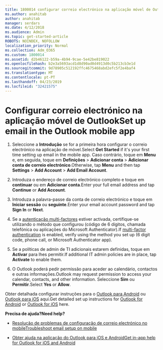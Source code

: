 ```yaml
---
title: 1800014 configurar correio electrónico na aplicação móvel de Outlook
ms.author: anahitab
author: anahitab
manager: serdars
ms.date: 4/12/2018
ms.audience: Admin
ms.topic: get-started-article
ROBOTS: NOINDEX, NOFOLLOW
localization_priority: Normal
ms.collection: Adm_O365
ms.custom: 1800014
ms.assetid: d2b46122-b59a-4b94-9cae-5e42be819022
ms.openlocfilehash: b2e3a5693acd1d8d90ad0d4913d0c5b213cb3e1d
ms.sourcegitcommit: 9d78905c512192ffc4675468abd2efc5f2e4baf4
ms.translationtype: MT
ms.contentlocale: pt-PT
ms.lasthandoff: 04/23/2019
ms.locfileid: "32421575"
---
```

# <a name="set-up-email-in-the-outlook-mobile-app"></a><span data-ttu-id="f4bb6-102">Configurar correio electrónico na aplicação móvel de Outlook</span><span class="sxs-lookup"><span data-stu-id="f4bb6-102">Set up email in the Outlook mobile app</span></span>

1. <span data-ttu-id="f4bb6-103">Seleccione a **Introdução** se for a primeira hora configurar o correio electrónico na aplicação de móvel.</span><span class="sxs-lookup"><span data-stu-id="f4bb6-103">Select **Get Started** if it's your first time setting up email in the mobile app.</span></span> <span data-ttu-id="f4bb6-104">Caso contrário, toque em **Menu** e, em seguida, toque em **Definições** \> **Adicionar conta** \> **Adicionar conta de correio electrónico**.</span><span class="sxs-lookup"><span data-stu-id="f4bb6-104">Otherwise, tap **Menu** and then tap **Settings** \> **Add Account** \> **Add Email Account**.</span></span> 
    
2. <span data-ttu-id="f4bb6-105">Introduza o endereço de correio electrónico completo e toque em **continuar** ou em **Adicionar conta**.</span><span class="sxs-lookup"><span data-stu-id="f4bb6-105">Enter your full email address and tap **Continue** or **Add Account**.</span></span>
    
3. <span data-ttu-id="f4bb6-106">Introduza a palavra-passe da conta de correio electrónico e toque em **Iniciar sessão** ou **seguinte**.</span><span class="sxs-lookup"><span data-stu-id="f4bb6-106">Enter your email account password and tap **Sign In** or **Next**.</span></span> 
    
4. <span data-ttu-id="f4bb6-107">Se a [autenticação multi-factores](https://support.office.com/article/8f0454b2-f51a-4d9c-bcde-2c48e41621c6.aspx) estiver activada, certifique-se utilizando o método que configurou (código de 6 dígitos, chamada telefónica ou aplicações do Microsoft Authenticator).</span><span class="sxs-lookup"><span data-stu-id="f4bb6-107">If [multi-factor authentication](https://support.office.com/article/8f0454b2-f51a-4d9c-bcde-2c48e41621c6.aspx) is enabled, verify using the method you set up (6 digit code, phone call, or Microsoft Authenticator app).</span></span> 
    
5. <span data-ttu-id="f4bb6-108">Se a políticas de admin de TI adicionais estarem definidas, toque em **Activar** para lhes permitir.</span><span class="sxs-lookup"><span data-stu-id="f4bb6-108">If additional IT admin policies are in place, tap **Activate** to enable them.</span></span> 
    
6. <span data-ttu-id="f4bb6-109">O Outlook poderá pedir permissão para aceder ao calendário, contactos e outras informações.</span><span class="sxs-lookup"><span data-stu-id="f4bb6-109">Outlook may request permission to access your calendar, contacts, and other information.</span></span> <span data-ttu-id="f4bb6-110">Seleccione **Sim** ou **Permitir**.</span><span class="sxs-lookup"><span data-stu-id="f4bb6-110">Select **Yes** or **Allow**.</span></span> 
    
<span data-ttu-id="f4bb6-111">Obter detalhada configurar instruções para o [Outlook para Android](https://support.office.com/article/886db551-8dfa-4fd5-b835-f8e532091872.aspx) ou [Outlook para iOS](https://support.office.com/article/b2de2161-cc1d-49ef-9ef9-81acd1c8e234.aspx) aqui.</span><span class="sxs-lookup"><span data-stu-id="f4bb6-111">Get detailed set up instructions for [Outlook for Android](https://support.office.com/article/886db551-8dfa-4fd5-b835-f8e532091872.aspx) or [Outlook for iOS](https://support.office.com/article/b2de2161-cc1d-49ef-9ef9-81acd1c8e234.aspx) here.</span></span> 
  
 <span data-ttu-id="f4bb6-112">**Precisa de ajuda?**</span><span class="sxs-lookup"><span data-stu-id="f4bb6-112">**Need help?**</span></span>
  
- [<span data-ttu-id="f4bb6-113">Resolução de problemas de configuração de correio electrónico no mobile</span><span class="sxs-lookup"><span data-stu-id="f4bb6-113">Troubleshoot email setup on mobile</span></span>](https://support.office.com/article/a264ef01-9c88-48fb-9285-7017e4f31f02.aspx)
    
- [<span data-ttu-id="f4bb6-114">Obter ajuda na aplicação do Outlook para iOS e Android</span><span class="sxs-lookup"><span data-stu-id="f4bb6-114">Get in-app help for Outlook for iOS and Android</span></span>](https://support.office.com/article/218a22d1-9fa5-4889-b689-de1c63493243.aspx#ID0EAABAAA=Contact_Support)
    

